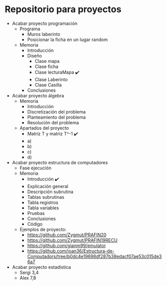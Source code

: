 # Repositorio para proyectos
- Acabar proyecto programación
   - Programa
      - Muros laberinto
      - Posicionar la ficha en un lugar random
   - Memoria
      - Introducción 
      - Diseño
         - Clase mapa
         - Clase ficha
         - Clase lecturaMapa ✔️
         - Clase Laberinto
         - Clase Casilla
      - Conclusiones
- Acabar proyecto álgebra
   - Memoria
      - Introducción
      - Discretización del problema
      - Planteamiento del problema
      - Resolución del problema
   - Apartados del proyecto
      - Matriz T y matriz T^-1 ✔️
      - a)
      - b)
      - c)
      - d)
- Acabar proyecto estructura de computadores
   - Fase ejecución
   - Memoria
      - Introducción ✔️
      - Explicación general
      - Descripción subrutina
      - Tablas subrutinas
      - Tabla registros
      - Tabla variables
      - Pruebas
      - Conclusiones
      - Código
   - Ejemplos de proyecto: 
      - https://github.com/Zygmut/PRAFIN20
      - https://github.com/Zygmut/PRAFIN19RECU
      - https://github.com/gianm99/emulator
      - https://github.com/joan36/Estructura-de-Computadors/tree/b0dc4e19698df287b38edacf07ae53c015de36a7
- Acabar proyecto estadística
   - Sergi 3,4
   - Alex 7,8
